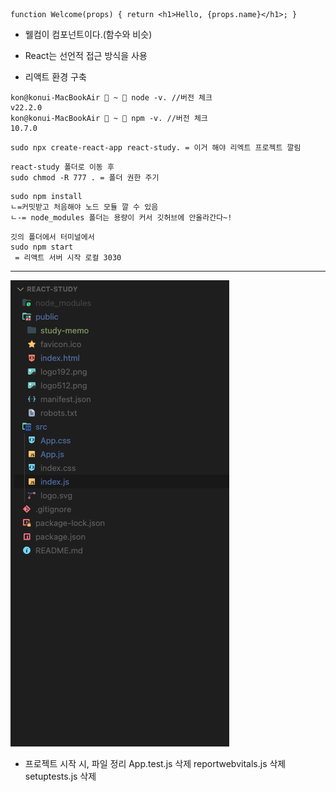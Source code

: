 ```
function Welcome(props) { return <h1>Hello, {props.name}</h1>; }
```

- 웰컴이 컴포넌트이다.(함수와 비슷)

- React는 선언적 접근 방식을 사용

- 리액트 환경 구축

```
kon@konui-MacBookAir  ~  node -v. //버전 체크
v22.2.0
kon@konui-MacBookAir  ~  npm -v. //버전 체크
10.7.0
```

```
sudo npx create-react-app react-study. = 이거 해야 리엑트 프로젝트 깔림
```

```
react-study 폴더로 이동 후
sudo chmod -R 777 . = 폴더 권한 주기
```

```
sudo npm install
ㄴ=커밋받고 처음해야 노드 모듈 깔 수 있음
ㄴ-= node_modules 폴더는 용량이 커서 깃허브에 안올라간다~!

```

```
깃의 폴더에서 터미널에서
sudo npm start
 = 리액트 서버 시작 로컬 3030
```

---

![alt text](image.png)

- 프로젝트 시작 시, 파일 정리
  App.test.js 삭제
  reportwebvitals.js 삭제
  setuptests.js 삭제
